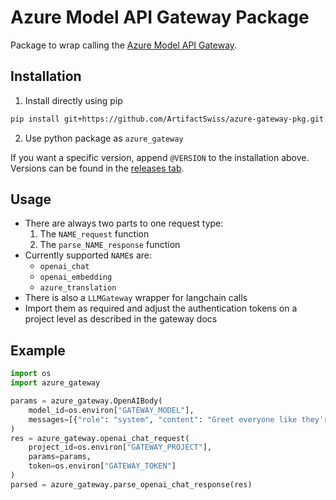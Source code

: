 # Azure Model API Gateway Package

Package to wrap calling the [Azure Model API Gateway](https://github.com/ArtifactSwiss/azure-gateway).

## Installation

1. Install directly using pip

```bash
pip install git+https://github.com/ArtifactSwiss/azure-gateway-pkg.git
```

2. Use python package as `azure_gateway`

If you want a specific version, append `@VERSION` to the installation above. Versions can be found in the [releases tab](https://github.com/ArtifactSwiss/azure-gateway-pkg/releases).

## Usage

- There are always two parts to one request type:
  1.  The `NAME_request` function
  2.  The `parse_NAME_response` function
- Currently supported `NAME`s are:
  - `openai_chat`
  - `openai_embedding`
  - `azure_translation`
- There is also a `LLMGateway` wrapper for langchain calls
- Import them as required and adjust the authentication tokens on a project level as described in the gateway docs

## Example

```python
import os
import azure_gateway

params = azure_gateway.OpenAIBody(
    model_id=os.environ["GATEWAY_MODEL"],
    messages=[{"role": "system", "content": "Greet everyone like they're pizza royalty"}],
)
res = azure_gateway.openai_chat_request(
    project_id=os.environ["GATEWAY_PROJECT"],
    params=params,
    token=os.environ["GATEWAY_TOKEN"]
)
parsed = azure_gateway.parse_openai_chat_response(res)
```
